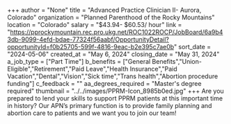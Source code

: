 +++
author = "None"
title = "Advanced Practice Clinician II- Aurora, Colorado"
organization = "Planned Parenthood of the Rocky Mountains"
location = "Colorado"
salary = "$43.94- $60.53/ hour"
link = "https://pprockymountain.rec.pro.ukg.net/ROC1022ROCP/JobBoard/6a9b43db-9099-4efd-bdae-77324f56aabf/OpportunityDetail?opportunityId=f0b25705-599f-4816-9eac-b2e395c7ae0b"
sort_date = "2024-05-06"
created_at = "May 6, 2024"
closing_date = "May 31, 2024"
a_job_type = ["Part Time"]
b_benefits = ["General Benefits","Union-Eligible","Retirement","Paid Leave","Health Insurance","Paid Vacation","Dental","Vision","Sick time","Trans health","Abortion procedure funding"]
c_feedback = ""
aa_degrees_required = "Master's degree required"
thumbnail = "../../images/PPRM-Icon_8985b0ed.jpg"
+++
Are you prepared to lend your skills to support PPRM patients at this important time in history? Our APN’s primary function is to provide family planning and abortion care to patients and we want you to join our team!